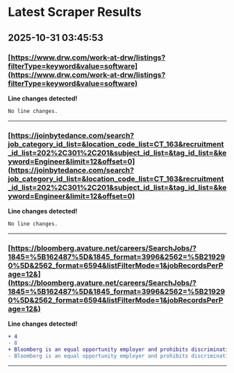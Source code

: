 # Latest Scraper Results

## 2025-10-31 03:45:53

### [https://www.drw.com/work-at-drw/listings?filterType=keyword&value=software](https://www.drw.com/work-at-drw/listings?filterType=keyword&value=software)

**Line changes detected!**

```diff
No line changes.
```

---
### [https://joinbytedance.com/search?job_category_id_list=&location_code_list=CT_163&recruitment_id_list=202%2C301%2C201&subject_id_list=&tag_id_list=&keyword=Engineer&limit=12&offset=0](https://joinbytedance.com/search?job_category_id_list=&location_code_list=CT_163&recruitment_id_list=202%2C301%2C201&subject_id_list=&tag_id_list=&keyword=Engineer&limit=12&offset=0)

**Line changes detected!**

```diff
No line changes.
```

---
### [https://bloomberg.avature.net/careers/SearchJobs/?1845=%5B162487%5D&1845_format=3996&2562=%5B219290%5D&2562_format=6594&listFilterMode=1&jobRecordsPerPage=12&](https://bloomberg.avature.net/careers/SearchJobs/?1845=%5B162487%5D&1845_format=3996&2562=%5B219290%5D&2562_format=6594&listFilterMode=1&jobRecordsPerPage=12&)

**Line changes detected!**

```diff
+ 4
- 8
+ Bloomberg is an equal opportunity employer and prohibits discrimination in employment. It is Bloomberg’s policy to provide equal opportunity and access for all persons, and the Company is committed to attracting, retaining, developing, and promoting the most qualified individuals without regard to age, ancestry, color, gender identity or expression, genetic predisposition or carrier status, marital status, national or ethnic origin, race, religion or belief, sex, sexual orientation, self-identified or perceived sex, sexual and other reproductive health decisions, parental or caring status, physical or mental disability, pregnancy, childbirth or related medical conditions, or parental leave, protected veteran status, status as a victim of domestic violence, or any other classification protected by applicable law (each, a “Protected Characteristic”). Bloomberg prohibits treating applicants or employees less favorably in connection with the terms and conditions of employment, in all phases of the employment process, because of one or more Protected Characteristics.
- Bloomberg is an equal opportunity employer and prohibits discrimination in employment. It is Bloomberg’s policy to provide equal opportunity and access for all persons, and the Company is committed to attracting, retaining, developing, and promoting the most qualified individuals without regard to age, ancestry, color, gender identity or expression, genetic predisposition or carrier status, marital status, national or ethnic origin, race, religion or belief, sex, sexual orientation, sexual and other reproductive health decisions, parental or caring status, physical or mental disability, pregnancy or maternity/parental leave, protected veteran status, status as a victim of domestic violence, or any other classification protected by applicable law (each, a “Protected Characteristic”). Bloomberg prohibits treating applicants or employees less favorably in connection with the terms and conditions of employment, in all phases of the employment process, because of one or more Protected Characteristics.
```

---
